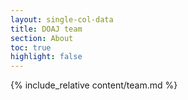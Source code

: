 ```yaml
---
layout: single-col-data
title: DOAJ team
section: About
toc: true
highlight: false
---
```


{% include_relative content/team.md %}
